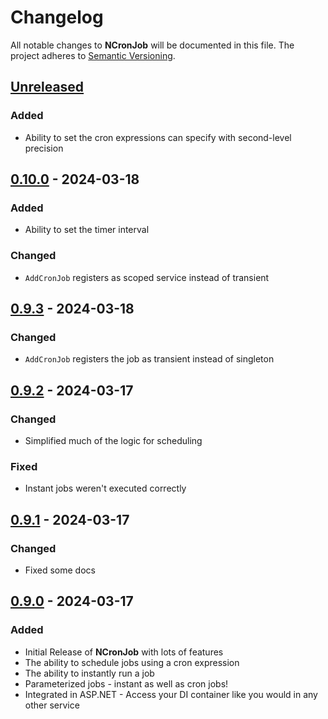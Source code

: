 # Changelog

All notable changes to **NCronJob** will be documented in this file. The project adheres to [Semantic Versioning](https://semver.org/spec/v2.0.0.html).

<!-- The format is based on [Keep a Changelog](https://keepachangelog.com/en/1.0.0/) -->

## [Unreleased]

### Added

-   Ability to set the cron expressions can specify with second-level precision

## [0.10.0] - 2024-03-18

### Added

-   Ability to set the timer interval

### Changed

-   `AddCronJob` registers as scoped service instead of transient

## [0.9.3] - 2024-03-18

### Changed

-   `AddCronJob` registers the job as transient instead of singleton

## [0.9.2] - 2024-03-17

### Changed

-   Simplified much of the logic for scheduling

### Fixed

-   Instant jobs weren't executed correctly

## [0.9.1] - 2024-03-17

### Changed

-   Fixed some docs

## [0.9.0] - 2024-03-17

### Added

-   Initial Release of **NCronJob** with lots of features
-   The ability to schedule jobs using a cron expression
-   The ability to instantly run a job
-   Parameterized jobs - instant as well as cron jobs!
-   Integrated in ASP.NET - Access your DI container like you would in any other service

[Unreleased]: https://github.com/linkdotnet/NCronJob/compare/0.10.0...HEAD

[0.10.0]: https://github.com/linkdotnet/NCronJob/compare/0.9.3...0.10.0

[0.9.3]: https://github.com/linkdotnet/NCronJob/compare/0.9.2...0.9.3

[0.9.2]: https://github.com/linkdotnet/NCronJob/compare/0.9.1...0.9.2

[0.9.1]: https://github.com/linkdotnet/NCronJob/compare/0.9.0...0.9.1

[0.9.0]: https://github.com/linkdotnet/NCronJob/compare/cf7df8ffb3a740fa63ccc439336b42b890c9519c...0.9.0
